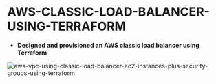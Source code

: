 # AWS-CLASSIC-LOAD-BALANCER-USING-TERRAFORM

- **Designed and provisioned an AWS classic load balancer using Terraform**

![aws-vpc-using-classic-load-balancer-ec2-instances-plus-security-groups-using-terraform](https://user-images.githubusercontent.com/128609800/235547506-e0b032e6-8467-421a-b6ed-f98ff7f9f514.jpeg)
